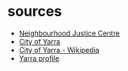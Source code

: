 # sources
* [Neighbourhood Justice Centre](http://www.neighbourhoodjustice.vic.gov.au)
* [City of Yarra](http://www.yarracity.vic.gov.au/)
* [City of Yarra - Wikipedia](https://en.wikipedia.org/wiki/City_of_Yarra)
* [Yarra profile](http://profile.id.com.au/yarra/home)
